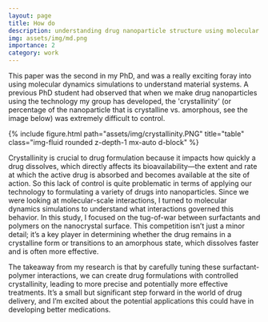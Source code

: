 ```yaml
---
layout: page
title: How do 
description: understanding drug nanoparticle structure using molecular simulations
img: assets/img/md.png
importance: 2
category: work
---
```


This paper was the second in my PhD, and was a really exciting foray into using molecular dynamics simulations to understand material systems. A previous PhD student had observed that when we make drug nanoparticles using the technology my group has developed, the 'crystallinity' (or percentage of the nanoparticle that is crystalline vs. amorphous, see the image below) was extremely difficult to control. 

{% include figure.html path="assets/img/crystallinity.PNG" title="table" class="img-fluid rounded z-depth-1 mx-auto d-block" %}


Crystallinity is crucial to drug formulation because it impacts how quickly a drug dissolves, which directly affects its bioavailability—the extent and rate at which the active drug is absorbed and becomes available at the site of action. So this lack of control is quite problematic in terms of applying our technology to formulating a variety of drugs into nanoparticles. Since we were looking at molecular-scale interactions, I turned to molecular dynamics simulations to understand what interactions governed this behavior. In this study, I focused on the tug-of-war between surfactants and polymers on the nanocrystal surface. This competition isn’t just a minor detail; it’s a key player in determining whether the drug remains in a crystalline form or transitions to an amorphous state, which dissolves faster and is often more effective.

The takeaway from my research is that by carefully tuning these surfactant-polymer interactions, we can create drug formulations with controlled crystallinity, leading to more precise and potentially more effective treatments. It’s a small but significant step forward in the world of drug delivery, and I’m excited about the potential applications this could have in developing better medications.
